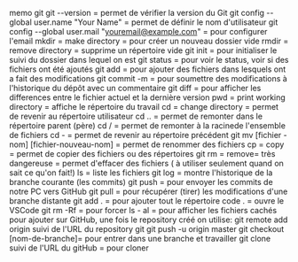 memo git
git --version = permet de vérifier la version du Git
git config --global user.name "Your Name" = permet de définir le nom d'utilisateur
git config --global user.mail "youremail@example.com" = pour configurer l'email
mkdir = make directory = pour créer un nouveau dossier vide
rmdir = remove directory = supprime un répertoire vide 
git init = pour initialiser le suivi du dossier dans lequel on est
git status = pour voir le status, voir si des fichiers ont été ajoutés
git add = pour ajouter des fichiers dans lesquels ont a fait des modifications
git commit -m = pour soumettre des modifications à l'historique du dépôt avec un commentaire
git diff = pour afficher les differences entre le fichier actuel et la dernière version 
pwd = print working directory = affiche le répertoire du travail 
cd = change directory = permet de revenir au répertoire utilisateur
cd .. = permet de remonter dans le répertoire parent (père)
cd / = permet de remonter à la racinede l'ensemble de fichiers
cd - = permet de revenir au répertoire précédent
git mv [fichier - nom] [fichier-nouveau-nom] = permet de renommer des fichiers 
cp = copy = permet de copier des fichiers ou des répertoires
git rm = remove= très dangereuse = permet d'effacer des fichiers ( à utiliser seulement quand on sait ce qu'on fait!) 
ls = liste les fichiers
git log = montre l'historique de la branche courante (les commits)
git push = pour envoyer les commits de notre PC vers GitHub
git pull = pour récupérer (tirer) les modifications d'une branche distante
git add . = pour ajouter tout le répertoire
code . = ouvre le VSCode
git rm -Rf = pour forcer
ls - al = pour afficher les fichiers cachés
pour ajouter sur GitHub, une fois le repository créé on utilise:
    git remote add origin suivi de l'URL du repository
    git git push -u origin master
git checkout [nom-de-branche]= pour entrer dans une branche et travailler 
git clone suivi de l'URL du gitHub = pour cloner   





 
